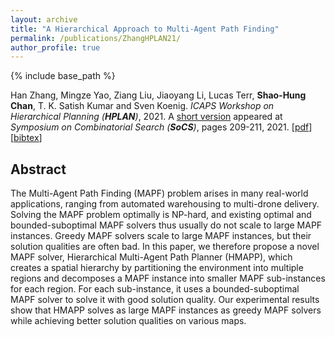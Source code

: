 ```yaml
---
layout: archive
title: "A Hierarchical Approach to Multi-Agent Path Finding"
permalink: /publications/ZhangHPLAN21/
author_profile: true
---
```


{% include base_path %}
                  
Han Zhang, Mingze Yao, Ziang Liu, Jiaoyang Li, Lucas Terr, **Shao-Hung Chan**, T. K. Satish Kumar and Sven Koenig.
<i>ICAPS Workshop on Hierarchical Planning (**HPLAN**)</i>, 2021.
A [short version](https://ojs.aaai.org/index.php/SOCS/article/view/18586 "Download pdf") appeared at <i>Symposium on Combinatorial Search (**SoCS**)</i>, pages 209-211, 2021.
[[pdf](https://shchan13.github.io/files/ZhangHPLAN21.pdf)]
[<a href="javascript:void(0)" onclick="(function(target, id) { if ($('#' + id).css('display') == 'block') { $('#' + id).hide('fast'); $(target).text('bibtex') } else { $('#' + id).show('fast'); $(target).text('bibtex▲') } })(this, 'bibtex-ZhangHPLAN21');">bibtex</a>]
<div id="bibtex-ZhangHPLAN21" style="display:none">
<pre>@inproceedings{ZhangHPLAN21,
  author    = {Han Zhang and Mingze Yao and Ziang Liu and Jiaoyang Li and Lucas Terr and Shao-Hung Chan and T. K. Satish Kumar and Sven Koenig},
  title     = {A Hierarchical Approach to Multi-Agent Path Finding},
  booktitle = {ICAPS Workshop on Hierarchical Planning (HPLAN)},
  year      = {2021}
}
</pre></div>

## Abstract
The Multi-Agent Path Finding (MAPF) problem arises in many real-world applications, ranging from automated warehousing to multi-drone delivery. Solving the MAPF problem optimally is NP-hard, and existing optimal and bounded-suboptimal MAPF solvers thus usually do not scale to large MAPF instances. Greedy MAPF solvers scale to large MAPF instances, but their solution qualities are often bad. In this paper, we therefore propose a novel MAPF solver, Hierarchical Multi-Agent Path Planner (HMAPP), which creates a spatial hierarchy by partitioning the environment into multiple regions and decomposes a MAPF instance into smaller MAPF sub-instances for each region. For each sub-instance, it uses a bounded-suboptimal MAPF solver to solve it with good solution quality. Our experimental results show that HMAPP solves as large MAPF instances as greedy MAPF solvers while achieving better solution qualities on various maps.